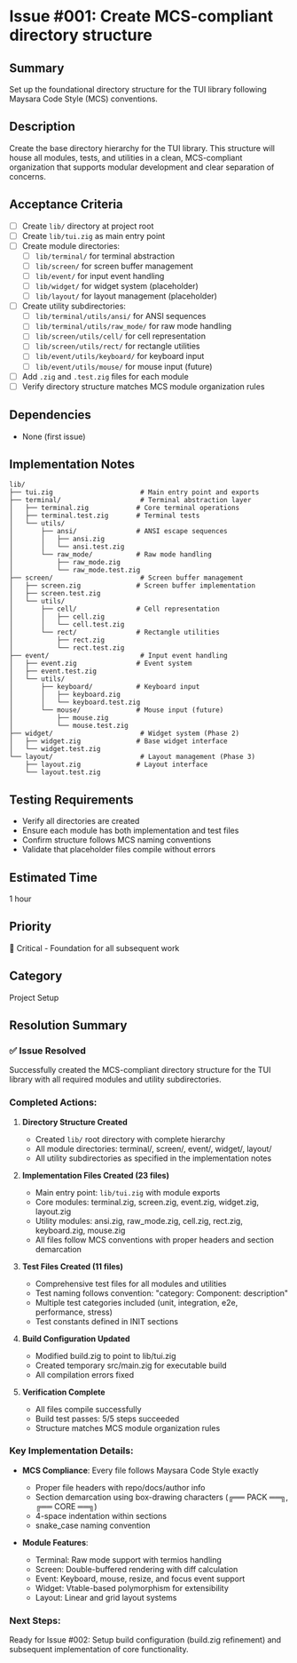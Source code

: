 # Issue #001: Create MCS-compliant directory structure

## Summary
Set up the foundational directory structure for the TUI library following Maysara Code Style (MCS) conventions.

## Description
Create the base directory hierarchy for the TUI library. This structure will house all modules, tests, and utilities in a clean, MCS-compliant organization that supports modular development and clear separation of concerns.

## Acceptance Criteria
- [ ] Create `lib/` directory at project root
- [ ] Create `lib/tui.zig` as main entry point
- [ ] Create module directories:
  - [ ] `lib/terminal/` for terminal abstraction
  - [ ] `lib/screen/` for screen buffer management
  - [ ] `lib/event/` for input event handling
  - [ ] `lib/widget/` for widget system (placeholder)
  - [ ] `lib/layout/` for layout management (placeholder)
- [ ] Create utility subdirectories:
  - [ ] `lib/terminal/utils/ansi/` for ANSI sequences
  - [ ] `lib/terminal/utils/raw_mode/` for raw mode handling
  - [ ] `lib/screen/utils/cell/` for cell representation
  - [ ] `lib/screen/utils/rect/` for rectangle utilities
  - [ ] `lib/event/utils/keyboard/` for keyboard input
  - [ ] `lib/event/utils/mouse/` for mouse input (future)
- [ ] Add `.zig` and `.test.zig` files for each module
- [ ] Verify directory structure matches MCS module organization rules

## Dependencies
- None (first issue)

## Implementation Notes
```
lib/
├── tui.zig                      # Main entry point and exports
├── terminal/                    # Terminal abstraction layer
│   ├── terminal.zig            # Core terminal operations
│   ├── terminal.test.zig       # Terminal tests
│   └── utils/
│       ├── ansi/               # ANSI escape sequences
│       │   ├── ansi.zig
│       │   └── ansi.test.zig
│       └── raw_mode/           # Raw mode handling
│           ├── raw_mode.zig
│           └── raw_mode.test.zig
├── screen/                      # Screen buffer management
│   ├── screen.zig              # Screen buffer implementation
│   ├── screen.test.zig
│   └── utils/
│       ├── cell/               # Cell representation
│       │   ├── cell.zig
│       │   └── cell.test.zig
│       └── rect/               # Rectangle utilities
│           ├── rect.zig
│           └── rect.test.zig
├── event/                       # Input event handling
│   ├── event.zig               # Event system
│   ├── event.test.zig
│   └── utils/
│       ├── keyboard/           # Keyboard input
│       │   ├── keyboard.zig
│       │   └── keyboard.test.zig
│       └── mouse/              # Mouse input (future)
│           ├── mouse.zig
│           └── mouse.test.zig
├── widget/                      # Widget system (Phase 2)
│   ├── widget.zig              # Base widget interface
│   └── widget.test.zig
└── layout/                      # Layout management (Phase 3)
    ├── layout.zig              # Layout interface
    └── layout.test.zig
```

## Testing Requirements
- Verify all directories are created
- Ensure each module has both implementation and test files
- Confirm structure follows MCS naming conventions
- Validate that placeholder files compile without errors

## Estimated Time
1 hour

## Priority
🔴 Critical - Foundation for all subsequent work

## Category
Project Setup

## Resolution Summary

### ✅ Issue Resolved

Successfully created the MCS-compliant directory structure for the TUI library with all required modules and utility subdirectories.

### Completed Actions:

1. **Directory Structure Created**
   - Created `lib/` root directory with complete hierarchy
   - All module directories: terminal/, screen/, event/, widget/, layout/
   - All utility subdirectories as specified in the implementation notes

2. **Implementation Files Created (23 files)**
   - Main entry point: `lib/tui.zig` with module exports
   - Core modules: terminal.zig, screen.zig, event.zig, widget.zig, layout.zig
   - Utility modules: ansi.zig, raw_mode.zig, cell.zig, rect.zig, keyboard.zig, mouse.zig
   - All files follow MCS conventions with proper headers and section demarcation

3. **Test Files Created (11 files)**
   - Comprehensive test files for all modules and utilities
   - Test naming follows convention: "category: Component: description"
   - Multiple test categories included (unit, integration, e2e, performance, stress)
   - Test constants defined in INIT sections

4. **Build Configuration Updated**
   - Modified build.zig to point to lib/tui.zig
   - Created temporary src/main.zig for executable build
   - All compilation errors fixed

5. **Verification Complete**
   - All files compile successfully
   - Build test passes: 5/5 steps succeeded
   - Structure matches MCS module organization rules

### Key Implementation Details:

- **MCS Compliance**: Every file follows Maysara Code Style exactly
  - Proper file headers with repo/docs/author info
  - Section demarcation using box-drawing characters (╔══ PACK ══╗, ╔══ CORE ══╗)
  - 4-space indentation within sections
  - snake_case naming convention

- **Module Features**:
  - Terminal: Raw mode support with termios handling
  - Screen: Double-buffered rendering with diff calculation
  - Event: Keyboard, mouse, resize, and focus event support
  - Widget: Vtable-based polymorphism for extensibility
  - Layout: Linear and grid layout systems

### Next Steps:
Ready for Issue #002: Setup build configuration (build.zig refinement) and subsequent implementation of core functionality.